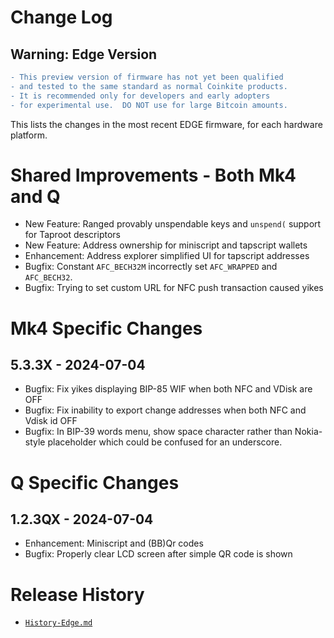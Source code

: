 # Change Log

## Warning: Edge Version

```diff
- This preview version of firmware has not yet been qualified
- and tested to the same standard as normal Coinkite products.
- It is recommended only for developers and early adopters
- for experimental use.  DO NOT use for large Bitcoin amounts.
```

This lists the changes in the most recent EDGE firmware, for each hardware platform.

# Shared Improvements - Both Mk4 and Q

- New Feature: Ranged provably unspendable keys and `unspend(` support for Taproot descriptors
- New Feature: Address ownership for miniscript and tapscript wallets
- Enhancement: Address explorer simplified UI for tapscript addresses
- Bugfix: Constant `AFC_BECH32M` incorrectly set `AFC_WRAPPED` and `AFC_BECH32`.
- Bugfix: Trying to set custom URL for NFC push transaction caused yikes


# Mk4 Specific Changes

## 5.3.3X - 2024-07-04

- Bugfix: Fix yikes displaying BIP-85 WIF when both NFC and VDisk are OFF
- Bugfix: Fix inability to export change addresses when both NFC and Vdisk id OFF
- Bugfix: In BIP-39 words menu, show space character rather than Nokia-style placeholder
  which could be confused for an underscore.


# Q Specific Changes

## 1.2.3QX - 2024-07-04

- Enhancement: Miniscript and (BB)Qr codes
- Bugfix: Properly clear LCD screen after simple QR code is shown



# Release History

- [`History-Edge.md`](History-Edge.md)
